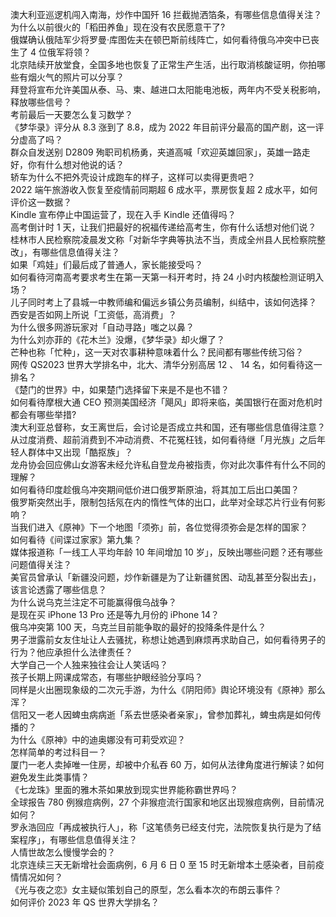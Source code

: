 澳大利亚巡逻机闯入南海，炒作中国歼 16 拦截抛洒箔条，有哪些信息值得关注？  
为什么以前很火的「稻田养鱼」现在没有农民愿意干了?  
俄媒确认俄陆军少将罗曼·库图佐夫在顿巴斯前线阵亡，如何看待俄乌冲突中已丧生了 4 位俄军将领？  
北京陆续开放堂食，全国多地也恢复了正常生产生活，出行取消核酸证明，你拍哪些有烟火气的照片可以分享？  
拜登将宣布允许美国从泰、马、柬、越进口太阳能电池板，两年内不受关税影响，释放哪些信号？  
考前最后一天要怎么复习数学？  
《梦华录》评分从 8.3 涨到了 8.8，成为 2022 年目前评分最高的国产剧，这一评分虚高了吗？  
群众自发送别 D2809 殉职司机杨勇，夹道高喊「欢迎英雄回家」，英雄一路走好，你有什么想对他说的话？  
轿车为什么不把外壳设计成跑车的样子，这样可以卖得更贵吧？  
2022 端午旅游收入恢复至疫情前同期超 6 成水平，票房恢复超 2 成水平，如何评价这一数据？  
Kindle 宣布停止中国运营了，现在入手 Kindle 还值得吗？  
高考倒计时 1 天，让我们把最好的祝福传递给高考生，你有什么话想对他们说？  
桂林市人民检察院凌晨发文称「对新华字典等执法不当，责成全州县人民检察院整改」，有哪些信息值得关注？  
如果「鸡娃」们最后成了普通人，家长能接受吗？  
如何看待河南高考要求考生在第一天第一科开考时，持 24 小时内核酸检测证明入场？  
儿子同时考上了县城一中教师编和偏远乡镇公务员编制，纠结中，该如何选择？  
西安是否如网上所说「工资低，高消费」？  
为什么很多网游玩家对「自动寻路」嗤之以鼻？  
为什么刘亦菲的《花木兰》没爆，《梦华录》却火爆了？  
芒种也称「忙种」，这一天对农事耕种意味着什么？民间都有哪些传统习俗？  
网传 QS2023 世界大学排名中，北大、清华分别高居 12 、 14 名，如何看待这一排名？  
《楚门的世界》中，如果楚门选择留下来是不是也不错？  
如何看待摩根大通 CEO 预测美国经济「飓风」即将来临，美国银行在面对危机时都会有哪些举措?  
澳大利亚总督称，女王离世后，会讨论是否成立共和国，还有哪些信息值得注意？  
从过度消费、超前消费到不冲动消费、不花冤枉钱，如何看待继「月光族」之后年轻人群体中又出现「酷抠族」？  
龙舟协会回应佛山女游客未经允许私自登龙舟被指责，你对此次事件有什么不同的理解？  
如何看待印度趁俄乌冲突期间低价进口俄罗斯原油，将其加工后出口美国？  
俄罗斯突然出手，限制包括氖在内的惰性气体的出口，此举对全球芯片行业有何影响？  
当我们进入《原神》下一个地图「须弥」前，各位觉得须弥会是怎样的国家？  
如何看待《间谍过家家》第九集？  
媒体报道称「一线工人平均年龄 10 年间增加 10 岁」，反映出哪些问题？还有哪些问题值得关注？  
美官员曾承认「新疆没问题，炒作新疆是为了让新疆贫困、动乱甚至分裂出去」，该言论透露了哪些信息？  
为什么说乌克兰注定不可能赢得俄乌战争？  
是现在买 iPhone 13 Pro 还是等九月份的 iPhone 14？  
俄乌冲突第 100 天，乌克兰目前能争取的最好的投降条件是什么？  
男子泄露前女友住址让人去骚扰，称想让她遇到麻烦再求助自己，如何看待男子的行为？他应承担什么法律责任？  
大学自己一个人独来独往会让人笑话吗？  
孩子长期上网课成常态，有哪些护眼经验分享吗？  
同样是火出圈现象级的二次元手游，为什么《阴阳师》舆论环境没有《原神》那么浑？  
信阳又一老人因蜱虫病病逝「系去世感染者亲家」，曾参加葬礼，蜱虫病是如何传播的？  
为什么《原神》中的迪奥娜没有可莉受欢迎？  
怎样简单的考过科目一？  
厦门一老人卖掉唯一住房，却被中介私吞 60 万，如何从法律角度进行解读？如何避免发生此类事情？  
《七龙珠》里面的雅木茶如果放到现实世界能称霸世界吗？  
全球报告 780 例猴痘病例，27 个非猴痘流行国家和地区出现猴痘病例，目前情况如何？  
罗永浩回应「再成被执行人」，称「这笔债务已经支付完，法院恢复执行是为了结案程序」，有哪些信息值得关注？  
人情世故怎么慢慢学会的？  
北京连续三天无新增社会面病例，6 月 6 日 0 至 15 时无新增本土感染者，目前疫情情况如何？  
《光与夜之恋》女主疑似策划自己的原型，怎么看本次的布朗云事件？  
如何评价 2023 年 QS 世界大学排名？  
